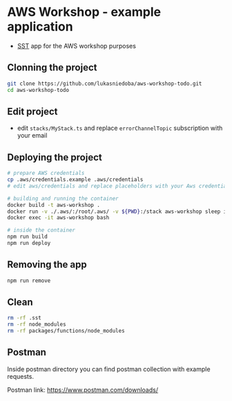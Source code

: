 # AWS Workshop - example application

- [SST](https://sst.dev) app for the AWS workshop purposes

## Clonning the project

```bash
git clone https://github.com/lukasniedoba/aws-workshop-todo.git
cd aws-workshop-todo
```

## Edit project
- edit `stacks/MyStack.ts` and replace `errorChannelTopic` subscription with your email

## Deploying the project

```bash
# prepare AWS credentials
cp .aws/credentials.example .aws/credentials
# edit aws/credentials and replace placeholders with your Aws credentials

# building and running the container
docker build -t aws-workshop .
docker run -v ./.aws/:/root/.aws/ -v ${PWD}:/stack aws-workshop sleep infinity
docker exec -it aws-workshop bash

# inside the container
npm run build
npm run deploy
```

## Removing the app
```bash
npm run remove
```

## Clean

```bash
rm -rf .sst
rm -rf node_modules
rm -rf packages/functions/node_modules
```

## Postman

Inside postman directory you can find postman collection with example requests.  

Postman link: https://www.postman.com/downloads/